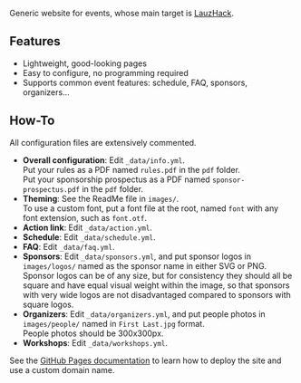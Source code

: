 Generic website for events, whose main target is [LauzHack](https://lauzhack.com).

## Features

- Lightweight, good-looking pages
- Easy to configure, no programming required
- Supports common event features: schedule, FAQ, sponsors, organizers...

## How-To

All configuration files are extensively commented.

- **Overall configuration**: Edit `_data/info.yml`.  
                             Put your rules as a PDF named `rules.pdf` in the `pdf` folder.  
                             Put your sponsorship prospectus as a PDF named `sponsor-prospectus.pdf` in the `pdf` folder.
- **Theming**: See the ReadMe file in `images/`.  
               To use a custom font, put a font file at the root, named `font` with any font extension, such as `font.otf`.
- **Action link**: Edit `_data/action.yml`.
- **Schedule**: Edit `_data/schedule.yml`.
- **FAQ**: Edit `_data/faq.yml`.
- **Sponsors**: Edit `_data/sponsors.yml`, and put sponsor logos in `images/logos/` named as the sponsor name in either SVG or PNG.  
                Sponsor logos can be of any size, but for consistency they should all be square and have equal visual weight within the image, so that sponsors with very wide logos are not disadvantaged compared to sponsors with square logos.
- **Organizers**: Edit `_data/organizers.yml`, and put people photos in `images/people/` named in `First Last.jpg` format.  
                  People photos should be 300x300px.
- **Workshops**: Edit `_data/workshops.yml`.

See the [GitHub Pages documentation](https://pages.github.com/) to learn how to deploy the site and use a custom domain name.
